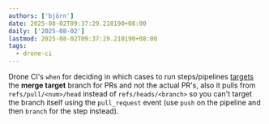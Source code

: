 ```yaml
---
authors: ['björn']
date: 2025-08-02T09:37:29.210190+08:00
daily: ['2025-08-02']
lastmod: 2025-08-02T09:37:29.210190+08:00
tags:
  - drone-ci
---
```

Drone CI's `when` for deciding in which cases to run steps/pipelines [targets](https://docs.drone.io/pipeline/docker/syntax/conditions/#by-branch) the __merge target__ branch for PRs and not the actual PR's, also it pulls from `refs/pull/<num>/head` instead of `refs/heads/<branch>` so you can't target the branch itself using the `pull_request` event (use `push` on the pipeline and then `branch` for the step instead).
